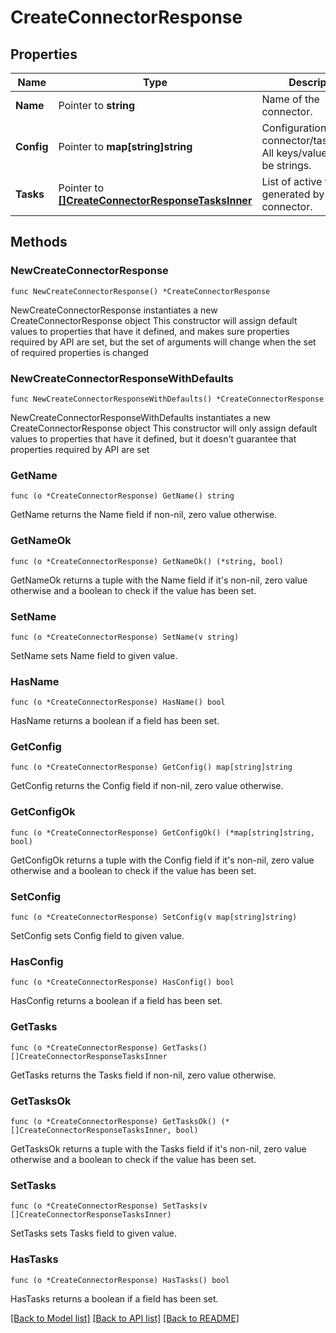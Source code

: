 # CreateConnectorResponse

## Properties

Name | Type | Description | Notes
------------ | ------------- | ------------- | -------------
**Name** | Pointer to **string** | Name of the connector. | [optional] 
**Config** | Pointer to **map[string]string** | Configuration of a connector/task/worker. All keys/values should be strings. | [optional] 
**Tasks** | Pointer to [**[]CreateConnectorResponseTasksInner**](CreateConnectorResponseTasksInner.md) | List of active tasks generated by the connector. | [optional] 

## Methods

### NewCreateConnectorResponse

`func NewCreateConnectorResponse() *CreateConnectorResponse`

NewCreateConnectorResponse instantiates a new CreateConnectorResponse object
This constructor will assign default values to properties that have it defined,
and makes sure properties required by API are set, but the set of arguments
will change when the set of required properties is changed

### NewCreateConnectorResponseWithDefaults

`func NewCreateConnectorResponseWithDefaults() *CreateConnectorResponse`

NewCreateConnectorResponseWithDefaults instantiates a new CreateConnectorResponse object
This constructor will only assign default values to properties that have it defined,
but it doesn't guarantee that properties required by API are set

### GetName

`func (o *CreateConnectorResponse) GetName() string`

GetName returns the Name field if non-nil, zero value otherwise.

### GetNameOk

`func (o *CreateConnectorResponse) GetNameOk() (*string, bool)`

GetNameOk returns a tuple with the Name field if it's non-nil, zero value otherwise
and a boolean to check if the value has been set.

### SetName

`func (o *CreateConnectorResponse) SetName(v string)`

SetName sets Name field to given value.

### HasName

`func (o *CreateConnectorResponse) HasName() bool`

HasName returns a boolean if a field has been set.

### GetConfig

`func (o *CreateConnectorResponse) GetConfig() map[string]string`

GetConfig returns the Config field if non-nil, zero value otherwise.

### GetConfigOk

`func (o *CreateConnectorResponse) GetConfigOk() (*map[string]string, bool)`

GetConfigOk returns a tuple with the Config field if it's non-nil, zero value otherwise
and a boolean to check if the value has been set.

### SetConfig

`func (o *CreateConnectorResponse) SetConfig(v map[string]string)`

SetConfig sets Config field to given value.

### HasConfig

`func (o *CreateConnectorResponse) HasConfig() bool`

HasConfig returns a boolean if a field has been set.

### GetTasks

`func (o *CreateConnectorResponse) GetTasks() []CreateConnectorResponseTasksInner`

GetTasks returns the Tasks field if non-nil, zero value otherwise.

### GetTasksOk

`func (o *CreateConnectorResponse) GetTasksOk() (*[]CreateConnectorResponseTasksInner, bool)`

GetTasksOk returns a tuple with the Tasks field if it's non-nil, zero value otherwise
and a boolean to check if the value has been set.

### SetTasks

`func (o *CreateConnectorResponse) SetTasks(v []CreateConnectorResponseTasksInner)`

SetTasks sets Tasks field to given value.

### HasTasks

`func (o *CreateConnectorResponse) HasTasks() bool`

HasTasks returns a boolean if a field has been set.


[[Back to Model list]](../README.md#documentation-for-models) [[Back to API list]](../README.md#documentation-for-api-endpoints) [[Back to README]](../README.md)


